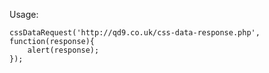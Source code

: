 Usage:

    cssDataRequest('http://qd9.co.uk/css-data-response.php', function(response){
        alert(response);
    });